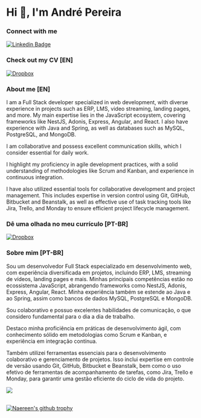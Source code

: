 # Hi 👋, I'm André Pereira

### **Connect with me**

[![Linkedin Badge](https://img.shields.io/badge/-dre1597-blue?style=for-the-badge&logo=Linkedin&logoColor=white&link=https://www.linkedin.com/in/dre1597/)](https://www.linkedin.com/in/dre1597/)

### **Check out my CV [EN]**

[![Dropbox](https://img.shields.io/badge/Dropbox-%233B4D98.svg?style=for-the-badge&logo=Dropbox&logoColor=white)](https://www.dropbox.com/scl/fi/3toasylu24hum2j03bq78/curriculo-andre-jan-2024-en.pdf?rlkey=d8fjce121duf3z3oxsjonn2zo&dl=0)



### About me [EN]

I am a Full Stack developer specialized in web development, with diverse experience in projects such as ERP, LMS, video streaming, landing pages, and more. My main expertise lies in the JavaScript ecosystem, covering frameworks like NestJS, Adonis, Express, Angular, and React. I also have experience with Java and Spring, as well as databases such as MySQL, PostgreSQL, and MongoDB.

I am collaborative and possess excellent communication skills, which I consider essential for daily work.

I highlight my proficiency in agile development practices, with a solid understanding of methodologies like Scrum and Kanban, and experience in continuous integration.

I have also utilized essential tools for collaborative development and project management. This includes expertise in version control using Git, GitHub, Bitbucket and Beanstalk, as well as effective use of task tracking tools like Jira, Trello, and Monday to ensure efficient project lifecycle management.

### **Dê uma olhada no meu currículo [PT-BR]**

[![Dropbox](https://img.shields.io/badge/Dropbox-%233B4D98.svg?style=for-the-badge&logo=Dropbox&logoColor=white)](https://www.dropbox.com/scl/fi/efb31z0z9e9gi1r38pzdf/curriculo-andre-jan-2024.pdf?rlkey=wbhqcrobdbc8k3kxw469bx19c&dl=0)

### Sobre mim [PT-BR]

Sou um desenvolvedor Full Stack especializado em desenvolvimento web, com experiência diversificada em projetos, incluindo ERP, LMS, streaming de vídeos, landing pages e mais. Minhas principais competências estão no ecossistema JavaScript, abrangendo frameworks como NestJS, Adonis, Express, Angular, React. Minha experiência também se estende ao Java e ao Spring, assim como bancos de dados MySQL, PostgreSQL e MongoDB.

Sou colaborativo e possuo excelentes habilidades de comunicação, o que considero fundamental para o dia a dia de trabalho.

Destaco minha proficiência em práticas de desenvolvimento ágil, com conhecimento sólido em metodologias como Scrum e Kanban, e experiência em integração contínua.

Também utilizei ferramentas essenciais para o desenvolvimento colaborativo e gerenciamento de projetos. Isso inclui expertise em controle de versão usando Git, GitHub, Bitbucket e Beanstalk, bem como o uso efetivo de ferramentas de acompanhamento de tarefas, como Jira, Trello e Monday, para garantir uma gestão eficiente do ciclo de vida do projeto.

<a href="https://github.com/anuraghazra/github-readme-stats">
  <img
    align="center"
    src="https://github-readme-stats.vercel.app/api/top-langs/?username=dre1597&layout=compact&hide=jupyter%20notebook"
  />
</a>

<br/>
<br/>

[![Naereen's github trophy](https://github-profile-trophy.vercel.app/?username=dre1597&row=1)](https://github.com/ryo-ma/github-profile-trophy)
